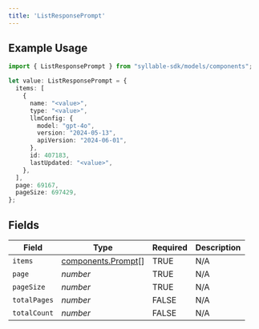 ```yaml
---
title: 'ListResponsePrompt'
---
```


## Example Usage

```typescript
import { ListResponsePrompt } from "syllable-sdk/models/components";

let value: ListResponsePrompt = {
  items: [
    {
      name: "<value>",
      type: "<value>",
      llmConfig: {
        model: "gpt-4o",
        version: "2024-05-13",
        apiVersion: "2024-06-01",
      },
      id: 407183,
      lastUpdated: "<value>",
    },
  ],
  page: 69167,
  pageSize: 697429,
};
```

## Fields

| Field                                                    | Type                                                     | Required                                                 | Description                                              |
| -------------------------------------------------------- | -------------------------------------------------------- | -------------------------------------------------------- | -------------------------------------------------------- |
| `items`                                                  | [components.Prompt](/sdk-docs/models/components/prompt)[] | TRUE                                       | N/A                                                      |
| `page`                                                   | *number*                                                 | TRUE                                       | N/A                                                      |
| `pageSize`                                               | *number*                                                 | TRUE                                       | N/A                                                      |
| `totalPages`                                             | *number*                                                 | FALSE                                       | N/A                                                      |
| `totalCount`                                             | *number*                                                 | FALSE                                       | N/A                                                      |